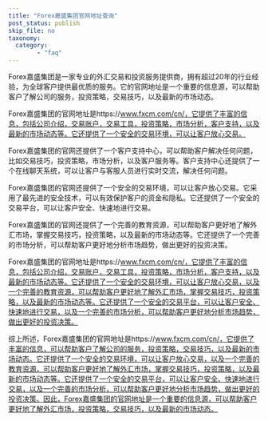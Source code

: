 ```yaml
---
title: "Forex嘉盛集团官网地址查询"
post_status: publish
skip_file: no
taxonomy:
  category:
        - "faq"
---
```


Forex嘉盛集团是一家专业的外汇交易和投资服务提供商，拥有超过20年的行业经验，为全球客户提供最优质的服务。它的官网地址是一个重要的信息源，可以帮助客户了解公司的服务，投资策略，交易技巧，以及最新的市场动态。

Forex嘉盛集团的官网地址是https://www.fxcm.com/cn/，它提供了丰富的信息，包括公司介绍，交易账户，交易工具，投资策略，市场分析，客户支持，以及最新的市场动态等。它还提供了一个安全的交易环境，可以让客户放心交易。

Forex嘉盛集团的官网还提供了一个客户支持中心，可以帮助客户解决任何问题，比如交易技巧，投资策略，市场分析，以及客户服务等。客户支持中心还提供了一个在线聊天系统，可以让客户与客服人员进行实时交流，解决任何问题。

Forex嘉盛集团的官网还提供了一个安全的交易环境，可以让客户放心交易。它采用了最先进的安全技术，可以有效保护客户的资金和隐私。它还提供了一个安全的交易平台，可以让客户安全、快速地进行交易。

Forex嘉盛集团的官网还提供了一个完善的教育资源，可以帮助客户更好地了解外汇市场，掌握交易技巧，投资策略，以及最新的市场动态等。它还提供了一个完善的市场分析，可以帮助客户更好地分析市场趋势，做出更好的投资决策。

Forex嘉盛集团的官网地址是https://www.fxcm.com/cn/，它提供了丰富的信息，包括公司介绍，交易账户，交易工具，投资策略，市场分析，客户支持，以及最新的市场动态等。它还提供了一个安全的交易环境，可以让客户放心交易，以及一个完善的教育资源，可以帮助客户更好地了解外汇市场，掌握交易技巧，投资策略，以及最新的市场动态等。它还提供了一个安全的交易平台，可以让客户安全、快速地进行交易，以及一个完善的市场分析，可以帮助客户更好地分析市场趋势，做出更好的投资决策。

综上所述，Forex嘉盛集团的官网地址是https://www.fxcm.com/cn/，它提供了丰富的信息，可以帮助客户了解公司的服务，投资策略，交易技巧，以及最新的市场动态。它还提供了一个安全的交易环境，可以让客户放心交易，以及一个完善的教育资源，可以帮助客户更好地了解外汇市场，掌握交易技巧，投资策略，以及最新的市场动态等。它还提供了一个安全的交易平台，可以让客户安全、快速地进行交易，以及一个完善的市场分析，可以帮助客户更好地分析市场趋势，做出更好的投资决策。因此，Forex嘉盛集团的官网地址是一个重要的信息源，可以帮助客户更好地了解外汇市场，投资策略，交易技巧，以及最新的市场动态。

